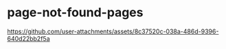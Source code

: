 # page-not-found-pages
https://github.com/user-attachments/assets/8c37520c-038a-486d-9396-640d22bb2f5a